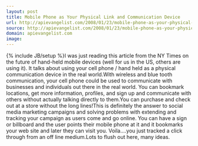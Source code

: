 ```yaml
---
layout: post
title: Mobile Phone as Your Physical Link and Communication Device
url: http://apievangelist.com/2008/01/23/mobile-phone-as-your-physical-link-and-communication-device/
source: http://apievangelist.com/2008/01/23/mobile-phone-as-your-physical-link-and-communication-device/
domain: apievangelist.com
image: 
---
```

{% include JB/setup %}I was just reading this article from the NY Times on the future of hand-held mobile devices (well for us in the US, others are using it). It talks about using your cell phone / hand held as a physical communication device in the real world.With wireless and blue tooth communication, your cell phone could be used to communicate with businesses and individuals out there in the real world.  You can bookmark locations, get more information, profiles, and sign up and communicate with others without actually talking directly to them.You can purchase and check out at a store without the long lines!This is definitely the answer to social media marketing campaigns and solving problems with extending and tracking your campaign as users come and go online. You can have a sign or billboard and the user points their mobile phone at it and it bookmarks your web site and later they can visit you.   Voila....you just tracked a click through from an off line medium.Lots to flush out here, many ideas.